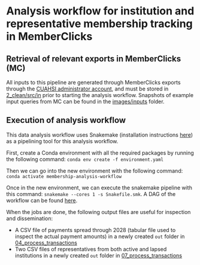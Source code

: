 # Analysis workflow for institution and representative membership tracking in MemberClicks


## Retrieval of relevant exports in MemberClicks (MC)

All inputs to this pipeline are generated through MemberClicks exports through the [CUAHSI administrator account](https://cuahsi.memberclicks.net/administrator#/login), and must be stored in [2_clean/src/in](2_clean/src/in) prior to starting the analysis workflow. Snapshots of example input queries from MC can be found in the [images/inputs](images/inputs) folder.


## Execution of analysis workflow

This data analysis workflow uses Snakemake (installation instructions [here](https://snakemake.readthedocs.io/en/stable/getting_started/installation.html)) as a pipelining tool for this analysis workflow. 

First, create a Conda environment with all the required packages by running the following command: `conda env create -f environment.yaml`

Then we can go into the new environment with the following command: `conda activate membership-analysis-workflow`

Once in the new environment, we can execute the snakemake pipeline with this command: `snakemake --cores 1 -s Snakefile.smk`. A DAG of the workflow can be found [here](dag.png).

When the jobs are done, the following output files are useful for inspection and dissemination: 
- A CSV file of payments spread through 2028 (tabular file used to inspect the actual payment amounts) in a newly created `out` folder in [04_process_transactions](04_process_transactions)
- Two CSV files of representatives from both active and lapsed institutions in a newly created `out` folder in [07_process_transactions](07_process_transactions)



